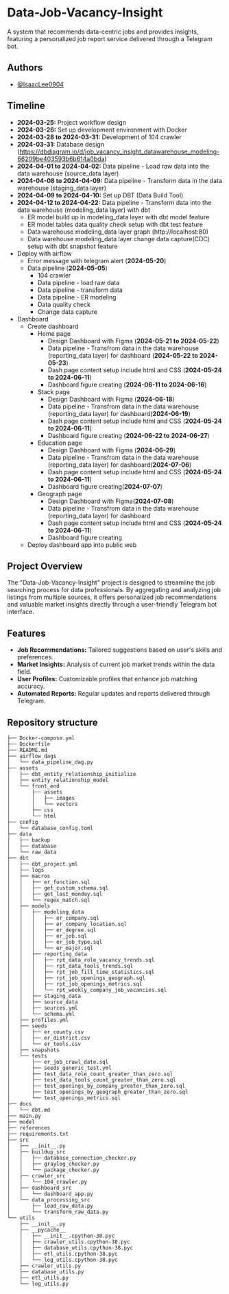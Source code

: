 # Data-Job-Vacancy-Insight
A system that recommends data-centric jobs and provides insights, featuring a personalized job report service delivered through a Telegram bot.

## Authors 
- [@IsaacLee0904](https://github.com/IsaacLee0904)

## Timeline
- **2024-03-25:** Project workflow design
- **2024-03-26:** Set up development environment with Docker
- **2024-03-28 to 2024-03-31:** Development of 104 crawler
- **2024-03-31:** Database design (https://dbdiagram.io/d/job_vacancy_insight_datawarehouse_modeling-66209be403593b6b614a0bda)
- **2024-04-01 to 2024-04-02:** Data pipeline - Load raw data into the data warehouse (source_data layer)
- **2024-04-08 to 2024-04-09:** Data pipeline - Transform data in the data warehouse (staging_data layer)
- **2024-04-09 to 2024-04-10:** Set up DBT (Data Build Tool)
- **2024-04-12 to 2024-04-22:** Data pipeline - Transform data into the data warehouse (modeling_data layer) with dbt
    - ER model build up in modeling_data layer with dbt model feature
    - ER model tables data quality check setup with dbt test feature
    - Data warehouse modeling_data layer graph (http://localhost:80)
    - Data warehouse modeling_data layer change data capture(CDC) setup with dbt snapshot feature 
- Deploy with airflow 
    - Error message with telegram alert (**2024-05-20**)
    - Data pipeline (**2024-05-05**)
        - 104 crawler
        - Data pipeline - load raw data
        - Data pipeline - transform data
        - Data pipeline - ER modeling 
        - Data quality check 
        - Change data capture
- Dashboard
    - Create dashboard
        - Home page
            - Design Dashboard with Figma (**2024-05-21 to 2024-05-22**)
            - Data pipeline - Transfrom data in the data warehouse (reporting_data layer) for dashboard (**2024-05-22 to 2024-05-23**)
            - Dash page content setup include html and CSS (**2024-05-24 to 2024-06-11**)
            - Dashboard figure creating (**2024-06-11 to 2024-06-16**)
        - Stack page
            - Design Dashboard with Figma (**2024-06-18**)
            - Data pipeline - Transfrom data in the data warehouse (reporting_data layer) for dashboard(**2024-06-19**)
            - Dash page content setup include html and CSS (**2024-05-24 to 2024-06-11**)
            - Dashboard figure creating (**2024-06-22 to 2024-06-27**)
        - Education page 
            - Design Dashboard with Figma (**2024-06-29**)
            - Data pipeline - Transfrom data in the data warehouse (reporting_data layer) for dashboard(**2024-07-06**)
            - Dash page content setup include html and CSS (**2024-05-24 to 2024-06-11**)
            - Dashboard figure creating(**2024-07-07**)
        - Geograph page
            - Design Dashboard with Figma(**2024-07-08**)
            - Data pipeline - Transfrom data in the data warehouse (reporting_data layer) for dashboard
            - Dash page content setup include html and CSS (**2024-05-24 to 2024-06-11**)
            - Dashboard figure creating
    - Deploy dashboard app into public web

## Project Overview
The "Data-Job-Vacancy-Insight" project is designed to streamline the job searching process for data professionals. By aggregating and analyzing job listings from multiple sources, it offers personalized job recommendations and valuable market insights directly through a user-friendly Telegram bot interface.

## Features
- **Job Recommendations:** Tailored suggestions based on user's skills and preferences.
- **Market Insights:** Analysis of current job market trends within the data field.
- **User Profiles:** Customizable profiles that enhance job matching accuracy.
- **Automated Reports:** Regular updates and reports delivered through Telegram.

## Repository structure
```
├── Docker-compose.yml
├── Dockerfile
├── README.md
├── airflow_dags
│   └── data_pipeline_dag.py
├── assets
│   ├── dbt_entity_relationship_initialize 
│   ├── entity_relationship_model
│   └── front_end
│       ├── assets
│       │   ├── images
│       │   └── vectors
│       ├── css
│       └── html
├── config
│   └── database_config.toml
├── data
│   ├── backup
│   ├── database
│   └── raw_data
├── dbt
│   ├── dbt_project.yml
│   ├── logs
│   ├── macros
│   │   ├── er_function.sql
│   │   ├── get_custom_schema.sql
│   │   ├── get_last_monday.sql
│   │   └── regex_match.sql
│   ├── models
│   │   ├── modeling_data
│   │   │   ├── er_company.sql
│   │   │   ├── er_company_location.sql
│   │   │   ├── er_degree.sql
│   │   │   ├── er_job.sql
│   │   │   ├── er_job_type.sql
│   │   │   └── er_major.sql
│   │   ├── reporting_data
│   │   │   ├── rpt_data_role_vacancy_trends.sql
│   │   │   ├── rpt_data_tools_trends.sql
│   │   │   ├── rpt_job_fill_time_statistics.sql
│   │   │   ├── rpt_job_openings_geograph.sql
│   │   │   ├── rpt_job_openings_metrics.sql
│   │   │   └── rpt_weekly_company_job_vacancies.sql
│   │   ├── staging_data
│   │   ├── source_data
│   │   ├── sources.yml
│   │   └── schema.yml
│   ├── profiles.yml
│   ├── seeds
│   │   ├── er_county.csv
│   │   ├── er_district.csv
│   │   └── er_tools.csv
│   ├── snapshots
│   └── tests
│       ├── er_job_crawl_date.sql
│       ├── seeds_generic_test.yml
│       ├── test_data_role_count_greater_than_zero.sql
│       ├── test_data_tools_count_greater_than_zero.sql
│       ├── test_openings_by_company_greater_than_zero.sql
│       ├── test_openings_by_geograph_greater_than_zero.sql
│       └── test_openings_metrics.sql
├── docs
│   └── dbt.md
├── main.py
├── model
├── references
├── requirements.txt
├── src
│   ├── __init__.py
│   ├── buildup_src
│   │   ├── database_connection_checker.py
│   │   ├── graylog_checker.py
│   │   └── package_checker.py
│   ├── crawler_src
│   │   └── 104_crawler.py
│   ├── dashboard_src
│   │   └── dashboard_app.py
│   └── data_processing_src
│       ├── load_raw_data.py
│       └── transform_raw_data.py
└── utils
    ├── __init__.py
    ├── __pycache__
    │   ├── __init__.cpython-38.pyc
    │   ├── crawler_utils.cpython-38.pyc
    │   ├── database_utils.cpython-38.pyc
    │   ├── etl_utils.cpython-38.pyc
    │   └── log_utils.cpython-38.pyc
    ├── crawler_utils.py
    ├── database_utils.py
    ├── etl_utils.py
    └── log_utils.py
```
